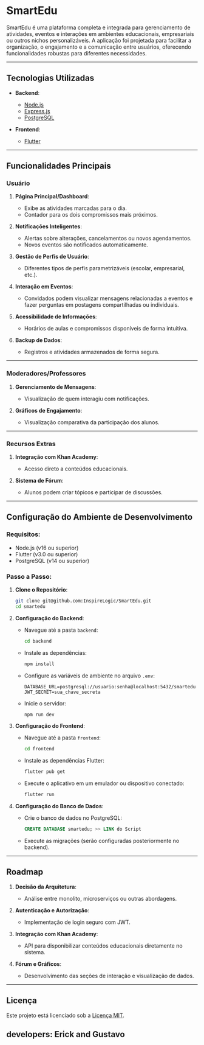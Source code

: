 
# SmartEdu  

SmartEdu é uma plataforma completa e integrada para gerenciamento de atividades, eventos e interações em ambientes educacionais, empresariais ou outros nichos personalizáveis. A aplicação foi projetada para facilitar a organização, o engajamento e a comunicação entre usuários, oferecendo funcionalidades robustas para diferentes necessidades.  

---

## Tecnologias Utilizadas  
- **Backend**:  
  - [Node.js](https://nodejs.org/)  
  - [Express.js](https://expressjs.com/)  
  - [PostgreSQL](https://www.postgresql.org/)  

- **Frontend**:  
  - [Flutter](https://flutter.dev/)  

---

## Funcionalidades Principais  

### Usuário
1. **Página Principal/Dashboard**:  
   - Exibe as atividades marcadas para o dia.  
   - Contador para os dois compromissos mais próximos.  

2. **Notificações Inteligentes**:  
   - Alertas sobre alterações, cancelamentos ou novos agendamentos.  
   - Novos eventos são notificados automaticamente.  

3. **Gestão de Perfis de Usuário**:  
   - Diferentes tipos de perfis parametrizáveis (escolar, empresarial, etc.).  

4. **Interação em Eventos**:  
   - Convidados podem visualizar mensagens relacionadas a eventos e fazer perguntas em postagens compartilhadas ou individuais.  

5. **Acessibilidade de Informações**:  
   - Horários de aulas e compromissos disponíveis de forma intuitiva.  

6. **Backup de Dados**:  
   - Registros e atividades armazenados de forma segura.  

---

### Moderadores/Professores
1. **Gerenciamento de Mensagens**:  
   - Visualização de quem interagiu com notificações.  

2. **Gráficos de Engajamento**:  
   - Visualização comparativa da participação dos alunos.  

---

### Recursos Extras  
1. **Integração com Khan Academy**:  
   - Acesso direto a conteúdos educacionais.  

2. **Sistema de Fórum**:  
   - Alunos podem criar tópicos e participar de discussões.  

---

## Configuração do Ambiente de Desenvolvimento  

### Requisitos:  
- Node.js (v16 ou superior)  
- Flutter (v3.0 ou superior)  
- PostgreSQL (v14 ou superior)  

### Passo a Passo:
1. **Clone o Repositório**:  
   ```bash
   git clone git@github.com:InspireLogic/SmartEdu.git
   cd smartedu
   ```

2. **Configuração do Backend**:  
   - Navegue até a pasta `backend`:  
     ```bash
     cd backend
     ```  
   - Instale as dependências:  
     ```bash
     npm install
     ```  
   - Configure as variáveis de ambiente no arquivo `.env`:  
     ```env
     DATABASE_URL=postgresql://usuario:senha@localhost:5432/smartedu
     JWT_SECRET=sua_chave_secreta
     ```  
   - Inicie o servidor:  
     ```bash
     npm run dev
     ```  

3. **Configuração do Frontend**:  
   - Navegue até a pasta `frontend`:  
     ```bash
     cd frontend
     ```  
   - Instale as dependências Flutter:  
     ```bash
     flutter pub get
     ```  
   - Execute o aplicativo em um emulador ou dispositivo conectado:  
     ```bash
     flutter run
     ```  

4. **Configuração do Banco de Dados**:  
   - Crie o banco de dados no PostgreSQL:  
     ```sql
     CREATE DATABASE smartedu; >> LINK do Script
     ```  
   - Execute as migrações (serão configuradas posteriormente no backend).  

---

## Roadmap  
1. **Decisão da Arquitetura**:  
   - Análise entre monolito, microserviços ou outras abordagens.  

2. **Autenticação e Autorização**:  
   - Implementação de login seguro com JWT.  

3. **Integração com Khan Academy**:  
   - API para disponibilizar conteúdos educacionais diretamente no sistema.  

4. **Fórum e Gráficos**:  
   - Desenvolvimento das seções de interação e visualização de dados.  

---

## Licença  
Este projeto está licenciado sob a [Licença MIT](LICENSE).  

developers: Erick and Gustavo
---
